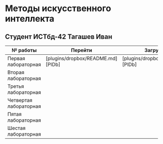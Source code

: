 # Методы искусственного интеллекта
## Студент ИСТбд-42 Тагашев Иван
| № работы | Перейти | Загружено |
| ------ | ------ | ------ |
| Первая лабораторная | [plugins/dropbox/README.md][PlDb] | [plugins/dropbox/README.md][PlDb] |
| Вторая лабораторная |  |  |
| Третья лабораторная |  |  |
| Четвертая лабораторная |  |  |
| Пятая лабораторная |  |  |
| Шестая лабораторная |  |  |
